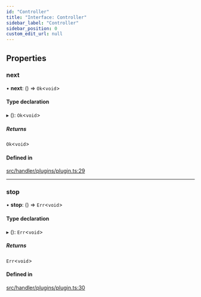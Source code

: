 ```yaml
---
id: "Controller"
title: "Interface: Controller"
sidebar_label: "Controller"
sidebar_position: 0
custom_edit_url: null
---
```


## Properties

### next

• **next**: () => `Ok`<`void`\>

#### Type declaration

▸ (): `Ok`<`void`\>

##### Returns

`Ok`<`void`\>

#### Defined in

[src/handler/plugins/plugin.ts:29](https://github.com/sern-handler/handler/blob/9b7ad2c/src/handler/plugins/plugin.ts#L29)

___

### stop

• **stop**: () => `Err`<`void`\>

#### Type declaration

▸ (): `Err`<`void`\>

##### Returns

`Err`<`void`\>

#### Defined in

[src/handler/plugins/plugin.ts:30](https://github.com/sern-handler/handler/blob/9b7ad2c/src/handler/plugins/plugin.ts#L30)
